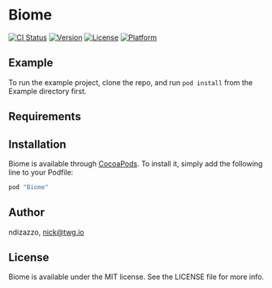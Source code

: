 # Biome

[![CI Status](http://img.shields.io/travis/ndizazzo/Biome.svg?style=flat)](https://travis-ci.org/ndizazzo/Biome)
[![Version](https://img.shields.io/cocoapods/v/Biome.svg?style=flat)](http://cocoapods.org/pods/Biome)
[![License](https://img.shields.io/cocoapods/l/Biome.svg?style=flat)](http://cocoapods.org/pods/Biome)
[![Platform](https://img.shields.io/cocoapods/p/Biome.svg?style=flat)](http://cocoapods.org/pods/Biome)

## Example

To run the example project, clone the repo, and run `pod install` from the Example directory first.

## Requirements

## Installation

Biome is available through [CocoaPods](http://cocoapods.org). To install
it, simply add the following line to your Podfile:

```ruby
pod "Biome"
```

## Author

ndizazzo, nick@twg.io

## License

Biome is available under the MIT license. See the LICENSE file for more info.
